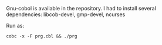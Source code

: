 Gnu-cobol is available in the repository. I had to install several dependencies: libcob-devel, gmp-devel, ncurses


Run as:
```
cobc -x -F prg.cbl && ./prg
```
